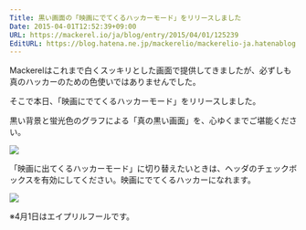 ```yaml
---
Title: 黒い画面の「映画にでてくるハッカーモード」をリリースしました
Date: 2015-04-01T12:52:39+09:00
URL: https://mackerel.io/ja/blog/entry/2015/04/01/125239
EditURL: https://blog.hatena.ne.jp/mackerelio/mackerelio-ja.hatenablog.mackerel.io/atom/entry/8454420450090048653
---
```


Mackerelはこれまで白くスッキリとした画面で提供してきましたが、必ずしも真のハッカーのための色使いではありませんでした。

そこで本日、「映画にでてくるハッカーモード」をリリースしました。

黒い背景と蛍光色のグラフによる「真の黒い画面」を、心ゆくまでご堪能ください。

![](https://cdn-ak.f.st-hatena.com/images/fotolife/m/mackerelio/20150804/20150804164435.png)

「映画に出てくるハッカーモード」に切り替えたいときは、ヘッダのチェックボックスを有効にしてください。映画にでてくるハッカーになれます。

![](https://cdn-ak.f.st-hatena.com/images/fotolife/m/mackerelio/20150804/20150804164353.png)

※4月1日はエイプリルフールです。
